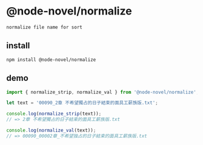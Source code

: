 # @node-novel/normalize

    normalize file name for sort


## install

```
npm install @node-novel/normalize
```

## demo

```ts
import { normalize_strip, normalize_val } from '@node-novel/normalize';

let text = '00090_2章 不希望獨占的日子結束的面具工薪族版.txt';

console.log(normalize_strip(text));
// => 2章 不希望獨占的日子結束的面具工薪族版.txt

console.log(normalize_val(text));
// => 00090_00002章_不希望独占的日子結束的面具工薪族版.txt
```
